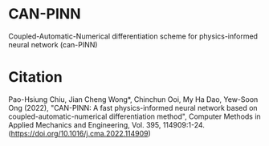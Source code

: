 # CAN-PINN
Coupled-Automatic-Numerical differentiation scheme for physics-informed neural network (can-PINN) 

# Citation
Pao-Hsiung Chiu, Jian Cheng Wong*, Chinchun Ooi, My Ha Dao, Yew-Soon Ong (2022), "CAN-PINN: A fast physics-informed neural network based on coupled-automatic-numerical differentiation method", Computer Methods in Applied Mechanics and Engineering, Vol. 395, 114909:1-24. (https://doi.org/10.1016/j.cma.2022.114909)
